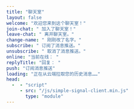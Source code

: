 ```yaml
---
title: "聊天室"
layout: false
welcome: "欢迎您来到这个聊天室！"
join-chat: " 加入了聊天室！"
leave-chat: " 离开聊天室。"
change-name: " 刚刚改了名字。"
subscribe: " 订阅了消息推送。"
unsubscribe: " 取消了消息推送。"
online: "当前在线： "
replyTitle: "回复： "
push: "订阅消息推送"
loading: "正在从云端拉取您的历史消息……"
head:
  -  - "script"
     - src: "/js/simple-signal-client.min.js"
       type: "module"
---
```



<script setup>
import Chat from '../../components/chat/room.vue'
</script>

<Chat />
